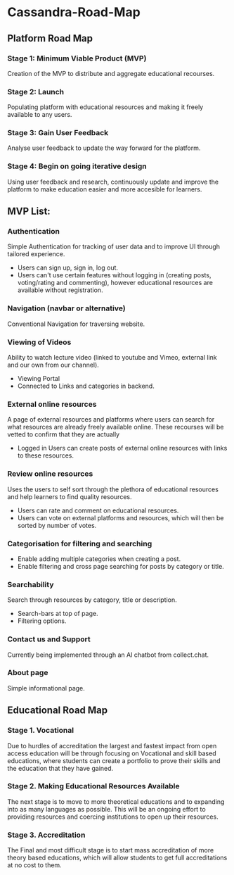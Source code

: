 # Cassandra-Road-Map

## Platform Road Map

### Stage 1: Minimum Viable Product \(MVP\)

Creation of the MVP to distribute and aggregate educational recourses.

### Stage 2: Launch

Populating platform with educational resources and making it freely available to any users.

### Stage 3: Gain User Feedback

Analyse user feedback to update the way forward for the platform.

### Stage 4: Begin on going iterative design

Using user feedback and research, continuously update and improve the platform to make education easier and more accesible for learners.

## MVP List:

### Authentication

Simple Authentication for tracking of user data and to improve UI through tailored experience.

* Users can sign up, sign in, log out.
* Users can't use certain features without logging in \(creating posts, voting/rating and commenting\), however educational resources are available without registration.

### Navigation \(navbar or alternative\)

Conventional Navigation for traversing website.

### Viewing of Videos

Ability to watch lecture video \(linked to youtube and Vimeo, external link and our own from our channel\).

* Viewing Portal
* Connected to Links and categories in backend.

### External online resources

A page of external resources and platforms where users can search for what resources are already freely available online. These recourses will be vetted to confirm that they are actually

* Logged in Users can create posts of external online resources with links to these resources.

### Review online resources

Uses the users to self sort through the plethora of educational resources and help learners to find quality resources.

* Users can rate and comment on educational resources.
* Users can vote on external platforms and resources, which will then be sorted by number of votes.

### Categorisation for filtering and searching

* Enable adding multiple categories when creating a post.
* Enable filtering and cross page searching for posts by category or title.

### Searchability

Search through resources by category, title or description.

* Search-bars at top of page.
* Filtering options.

### Contact us and Support

Currently being implemented through an AI chatbot from collect.chat.

### About page

Simple informational page.

## Educational Road Map

### Stage 1. Vocational

Due to hurdles of accreditation the largest and fastest impact from open access education will be through focusing on Vocational and skill based educations, where students can create a portfolio to prove their skills and the education that they have gained.

### Stage 2. Making Educational Resources Available

The next stage is to move to more theoretical educations and to expanding into as many languages as possible. This will be an ongoing effort to providing resources and coercing institutions to open up their resources.

### Stage 3. Accreditation

The Final and most difficult stage is to start mass accreditation of more theory based educations, which will allow students to get full accreditations at no cost to them.

